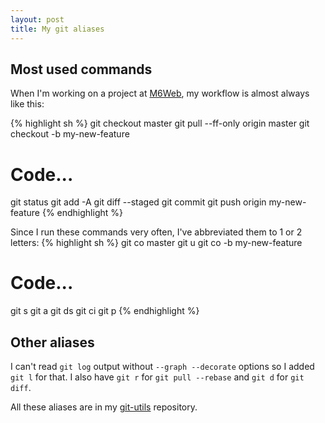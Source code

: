 ```yaml
---
layout: post
title: My git aliases
---
```

## Most used commands

When I'm working on a project at [M6Web](http://tech.m6web.fr), my workflow is almost always like this:

{% highlight sh %}
git checkout master
git pull --ff-only origin master
git checkout -b my-new-feature
# Code...
git status
git add -A
git diff --staged
git commit
git push origin my-new-feature
{% endhighlight %}

Since I run these commands very often, I've abbreviated them to 1 or 2 letters:
{% highlight sh %}
git co master
git u
git co -b my-new-feature
# Code...
git s
git a
git ds
git ci
git p
{% endhighlight %}

## Other aliases

I can't read `git log` output without `--graph --decorate` options so I added `git l` for that.
I also have `git r` for `git pull --rebase` and `git d` for `git diff`.

All these aliases are in my [git-utils](https://github.com/adriensamson/git-utils) repository.
